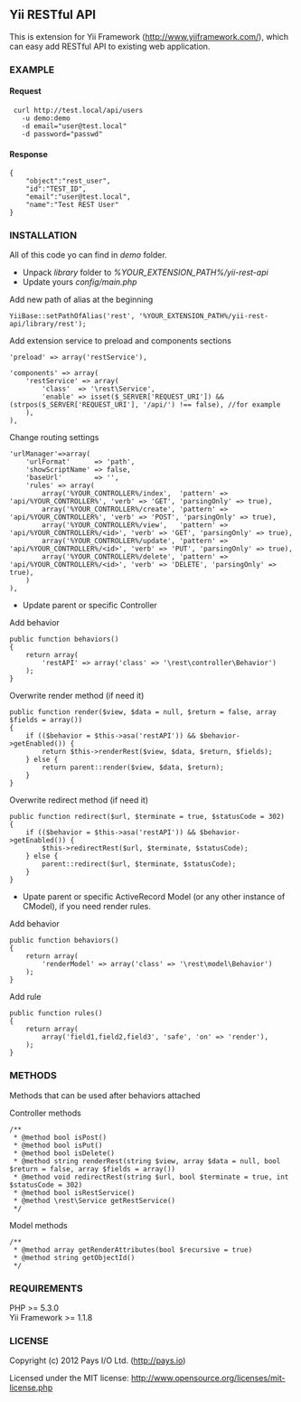 ## Yii RESTful API

This is extension for Yii Framework (http://www.yiiframework.com/), which can easy add RESTful API to existing web application.

### EXAMPLE
#### Request
     curl http://test.local/api/users 
       -u demo:demo 
       -d email="user@test.local" 
       -d password="passwd"
#### Response
    {
        "object":"rest_user",
        "id":"TEST_ID",
        "email":"user@test.local",
        "name":"Test REST User"
    }

### INSTALLATION

All of this code yo can find in *demo* folder.

- Unpack *library* folder to *%YOUR_EXTENSION_PATH%/yii-rest-api*
- Update yours *config/main.php*

Add new path of alias at the beginning

    YiiBase::setPathOfAlias('rest', '%YOUR_EXTENSION_PATH%/yii-rest-api/library/rest');

Add extension service to preload and components sections

    'preload' => array('restService'),  

    'components' => array(  
        'restService' => array(  
            'class'  => '\rest\Service',  
            'enable' => isset($_SERVER['REQUEST_URI']) && (strpos($_SERVER['REQUEST_URI'], '/api/') !== false), //for example
        ),  
    ),

Change routing settings

    'urlManager'=>array(
        'urlFormat'      => 'path',
        'showScriptName' => false,
        'baseUrl'        => '',
        'rules' => array(
            array('%YOUR_CONTROLLER%/index',  'pattern' => 'api/%YOUR_CONTROLLER%', 'verb' => 'GET', 'parsingOnly' => true),
            array('%YOUR_CONTROLLER%/create', 'pattern' => 'api/%YOUR_CONTROLLER%', 'verb' => 'POST', 'parsingOnly' => true),
            array('%YOUR_CONTROLLER%/view',   'pattern' => 'api/%YOUR_CONTROLLER%/<id>', 'verb' => 'GET', 'parsingOnly' => true),
            array('%YOUR_CONTROLLER%/update', 'pattern' => 'api/%YOUR_CONTROLLER%/<id>', 'verb' => 'PUT', 'parsingOnly' => true),
            array('%YOUR_CONTROLLER%/delete', 'pattern' => 'api/%YOUR_CONTROLLER%/<id>', 'verb' => 'DELETE', 'parsingOnly' => true),
        )
    ),

- Update parent or specific Controller

Add behavior

    public function behaviors()
    {
        return array(
            'restAPI' => array('class' => '\rest\controller\Behavior')
        );
    }

Overwrite render method (if need it)

    public function render($view, $data = null, $return = false, array $fields = array())
    {
        if (($behavior = $this->asa('restAPI')) && $behavior->getEnabled()) {
            return $this->renderRest($view, $data, $return, $fields);
        } else {
            return parent::render($view, $data, $return);
        }
    }

Overwrite redirect method (if need it)

    public function redirect($url, $terminate = true, $statusCode = 302)
    {
        if (($behavior = $this->asa('restAPI')) && $behavior->getEnabled()) {
            $this->redirectRest($url, $terminate, $statusCode);
        } else {
            parent::redirect($url, $terminate, $statusCode);
        }
    }

- Upate parent or specific ActiveRecord Model (or any other instance of CModel), if you need render rules.

Add behavior

    public function behaviors()
    {
        return array(
            'renderModel' => array('class' => '\rest\model\Behavior')
        );
    }

Add rule

    public function rules()
    {
        return array(            
            array('field1,field2,field3', 'safe', 'on' => 'render'),
        );
    }

### METHODS

Methods that can be used after behaviors attached

Controller methods

    /**
     * @method bool isPost()
     * @method bool isPut()
     * @method bool isDelete()
     * @method string renderRest(string $view, array $data = null, bool $return = false, array $fields = array())
     * @method void redirectRest(string $url, bool $terminate = true, int $statusCode = 302)
     * @method bool isRestService()
     * @method \rest\Service getRestService()
     */

Model methods

    /**
     * @method array getRenderAttributes(bool $recursive = true)
     * @method string getObjectId()
     */

### REQUIREMENTS

PHP >= 5.3.0  
Yii Framework >= 1.1.8

### LICENSE

Copyright (c) 2012 Pays I/O Ltd. (http://pays.io)

Licensed under the MIT license: http://www.opensource.org/licenses/mit-license.php

